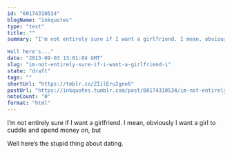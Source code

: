```yaml
---
id: "60174310534"
blogName: "inkquotes"
type: "text"
title: ""
summary: "I'm not entirely sure if I want a girlfriend. I mean, obviously I want a girl to cuddle and spend money on, but 

Well here's..."
date: "2013-09-03 13:01:04 GMT"
slug: "im-not-entirely-sure-if-i-want-a-girlfriend-i"
state: "draft"
tags: ""
shortUrl: "https://tmblr.co/ZIilEru2gno6"
postUrl: "https://inkquotes.tumblr.com/post/60174310534/im-not-entirely-sure-if-i-want-a-girlfriend-i"
noteCount: "0"
format: "html"
---
```


I’m not entirely sure if I want a girlfriend. I mean, obviously I want a girl to cuddle and spend money on, but 

Well here’s the stupid thing about dating.